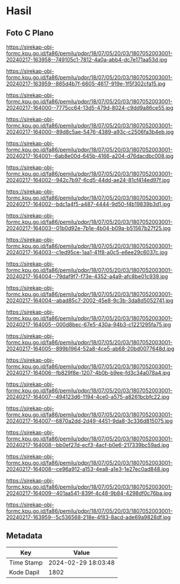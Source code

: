 # Hasil

## Foto C Plano

https://sirekap-obj-formc.kpu.go.id/fa86/pemilu/pdpr/18/07/05/20/03/1807052003001-20240217-163958--749105c1-7812-4a0a-abb4-dc7e171aa53d.jpg

https://sirekap-obj-formc.kpu.go.id/fa86/pemilu/pdpr/18/07/05/20/03/1807052003001-20240217-163959--865d4b7f-6605-4617-919e-1f5f302cfa15.jpg

https://sirekap-obj-formc.kpu.go.id/fa86/pemilu/pdpr/18/07/05/20/03/1807052003001-20240217-164000--7775cc64-13d5-479d-8024-c9dd9a86ce55.jpg

https://sirekap-obj-formc.kpu.go.id/fa86/pemilu/pdpr/18/07/05/20/03/1807052003001-20240217-164000--89d8c5ae-5476-4389-a93c-c2506fa3b4eb.jpg

https://sirekap-obj-formc.kpu.go.id/fa86/pemilu/pdpr/18/07/05/20/03/1807052003001-20240217-164001--6ab8e00d-645b-4166-a204-d76dacdbc008.jpg

https://sirekap-obj-formc.kpu.go.id/fa86/pemilu/pdpr/18/07/05/20/03/1807052003001-20240217-164002--942c7b97-6cd5-44dd-ae24-81cf414ed97f.jpg

https://sirekap-obj-formc.kpu.go.id/fa86/pemilu/pdpr/18/07/05/20/03/1807052003001-20240217-164002--bdc1a4f5-a487-4444-9d50-f4b19839b3d1.jpg

https://sirekap-obj-formc.kpu.go.id/fa86/pemilu/pdpr/18/07/05/20/03/1807052003001-20240217-164003--01b0d92e-7b1e-4b04-b09a-b51567b27f25.jpg

https://sirekap-obj-formc.kpu.go.id/fa86/pemilu/pdpr/18/07/05/20/03/1807052003001-20240217-164003--c1ed95ce-1aa1-41f8-a0c5-e6ee29c6037c.jpg

https://sirekap-obj-formc.kpu.go.id/fa86/pemilu/pdpr/18/07/05/20/03/1807052003001-20240217-164004--79daf9f7-f73e-4352-a4a9-afc8be01c939.jpg

https://sirekap-obj-formc.kpu.go.id/fa86/pemilu/pdpr/18/07/05/20/03/1807052003001-20240217-164004--abad85c7-2002-45e8-9c3b-3da8d5052741.jpg

https://sirekap-obj-formc.kpu.go.id/fa86/pemilu/pdpr/18/07/05/20/03/1807052003001-20240217-164005--000d8bec-67e5-430a-94b3-c1221295fa75.jpg

https://sirekap-obj-formc.kpu.go.id/fa86/pemilu/pdpr/18/07/05/20/03/1807052003001-20240217-164005--899b1964-52a8-4ce5-ab68-20bd0077648d.jpg

https://sirekap-obj-formc.kpu.go.id/fa86/pemilu/pdpr/18/07/05/20/03/1807052003001-20240217-164006--fb829f8e-1207-4b0b-b9ee-fd3c34a078a4.jpg

https://sirekap-obj-formc.kpu.go.id/fa86/pemilu/pdpr/18/07/05/20/03/1807052003001-20240217-164007--494123d6-1194-4ce0-a575-a8261bcbfc22.jpg

https://sirekap-obj-formc.kpu.go.id/fa86/pemilu/pdpr/18/07/05/20/03/1807052003001-20240217-164007--6870a2dd-2d49-4451-9da8-3c336d815075.jpg

https://sirekap-obj-formc.kpu.go.id/fa86/pemilu/pdpr/18/07/05/20/03/1807052003001-20240217-164008--bb0ef27d-ecf3-4acf-b0e6-217339bc59ad.jpg

https://sirekap-obj-formc.kpu.go.id/fa86/pemilu/pdpr/18/07/05/20/03/1807052003001-20240217-164008--ce96a912-a153-4ea8-a1e3-1e27ec0ad848.jpg

https://sirekap-obj-formc.kpu.go.id/fa86/pemilu/pdpr/18/07/05/20/03/1807052003001-20240217-164009--401aa541-839f-4c48-9b84-4298df0c76ba.jpg

https://sirekap-obj-formc.kpu.go.id/fa86/pemilu/pdpr/18/07/05/20/03/1807052003001-20240217-163959--5c536568-218e-4f83-8acd-ade69a9828df.jpg


## Metadata

| Key        | Value               |
| ---------- | ------------------- |
| Time Stamp | 2024-02-29 18:03:48 |
| Kode Dapil | 1802                |



